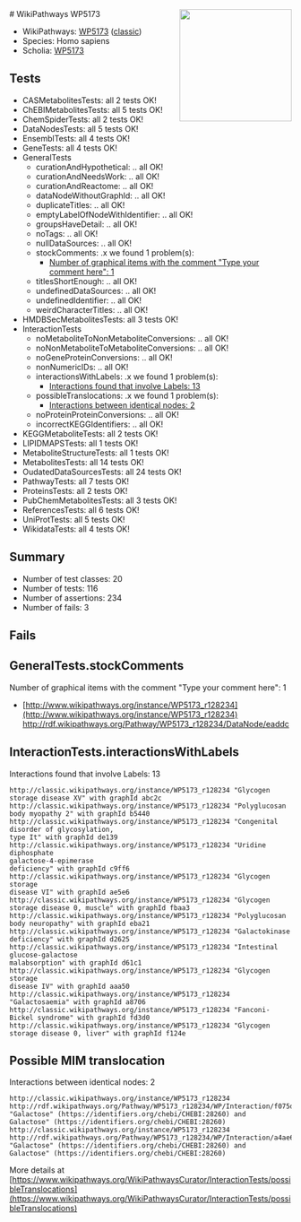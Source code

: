 <img style="float: right; width: 200px" src="https://upload.wikimedia.org/wikipedia/commons/thumb/8/83/Wplogo_with_text_500.png/640px-Wplogo_with_text_500.png" />
# WikiPathways WP5173

* WikiPathways: [WP5173](https://wikipathways.org/pathways/WP5173) ([classic](https://classic.wikipathways.org/instance/WP5173))
* Species: Homo sapiens
* Scholia: [WP5173](https://scholia.toolforge.org/wikipathways/WP5173)
## Tests
* CASMetabolitesTests: all 2 tests OK!
* ChEBIMetabolitesTests: all 5 tests OK!
* ChemSpiderTests: all 2 tests OK!
* DataNodesTests: all 5 tests OK!
* EnsemblTests: all 4 tests OK!
* GeneTests: all 4 tests OK!
* GeneralTests
    * curationAndHypothetical: .. all OK!
    * curationAndNeedsWork: .. all OK!
    * curationAndReactome: .. all OK!
    * dataNodeWithoutGraphId: .. all OK!
    * duplicateTitles: .. all OK!
    * emptyLabelOfNodeWithIdentifier: .. all OK!
    * groupsHaveDetail: .. all OK!
    * noTags: .. all OK!
    * nullDataSources: .. all OK!
    * stockComments: .x we found 1 problem(s):
        * [Number of graphical items with the comment "Type your comment here": 1](#6f4bfb29)
    * titlesShortEnough: .. all OK!
    * undefinedDataSources: .. all OK!
    * undefinedIdentifier: .. all OK!
    * weirdCharacterTitles: .. all OK!
* HMDBSecMetabolitesTests: all 3 tests OK!
* InteractionTests
    * noMetaboliteToNonMetaboliteConversions: .. all OK!
    * noNonMetaboliteToMetaboliteConversions: .. all OK!
    * noGeneProteinConversions: .. all OK!
    * nonNumericIDs: .. all OK!
    * interactionsWithLabels: .x we found 1 problem(s):
        * [Interactions found that involve Labels: 13](#fe97a8bb)
    * possibleTranslocations: .x we found 1 problem(s):
        * [Interactions between identical nodes: 2](#1c118207)
    * noProteinProteinConversions: .. all OK!
    * incorrectKEGGIdentifiers: .. all OK!
* KEGGMetaboliteTests: all 2 tests OK!
* LIPIDMAPSTests: all 1 tests OK!
* MetaboliteStructureTests: all 1 tests OK!
* MetabolitesTests: all 14 tests OK!
* OudatedDataSourcesTests: all 24 tests OK!
* PathwayTests: all 7 tests OK!
* ProteinsTests: all 2 tests OK!
* PubChemMetabolitesTests: all 3 tests OK!
* ReferencesTests: all 6 tests OK!
* UniProtTests: all 5 tests OK!
* WikidataTests: all 4 tests OK!


## Summary

* Number of test classes: 20
* Number of tests: 116
* Number of assertions: 234
* Number of fails: 3

## Fails

<a name="6f4bfb29" />

## GeneralTests.stockComments

Number of graphical items with the comment "Type your comment here": 1

* [http://www.wikipathways.org/instance/WP5173_r128234](http://www.wikipathways.org/instance/WP5173_r128234) http://rdf.wikipathways.org/Pathway/WP5173_r128234/DataNode/eaddc


<a name="fe97a8bb" />

## InteractionTests.interactionsWithLabels

Interactions found that involve Labels: 13
```
http://classic.wikipathways.org/instance/WP5173_r128234 "Glycogen storage disease XV" with graphId abc2c
http://classic.wikipathways.org/instance/WP5173_r128234 "Polyglucosan body myopathy 2" with graphId b5440
http://classic.wikipathways.org/instance/WP5173_r128234 "Congenital disorder of glycosylation, 
type It" with graphId de139
http://classic.wikipathways.org/instance/WP5173_r128234 "Uridine diphosphate 
galactose-4-epimerase 
deficiency" with graphId c9ff6
http://classic.wikipathways.org/instance/WP5173_r128234 "Glycogen storage 
disease VI" with graphId ae5e6
http://classic.wikipathways.org/instance/WP5173_r128234 "Glycogen storage disease 0, muscle" with graphId fbaa3
http://classic.wikipathways.org/instance/WP5173_r128234 "Polyglucosan body neuropathy" with graphId eba21
http://classic.wikipathways.org/instance/WP5173_r128234 "Galactokinase deficiency" with graphId d2625
http://classic.wikipathways.org/instance/WP5173_r128234 "Intestinal glucose-galactose 
malabsorption" with graphId d61c1
http://classic.wikipathways.org/instance/WP5173_r128234 "Glycogen storage 
disease IV" with graphId aaa50
http://classic.wikipathways.org/instance/WP5173_r128234 "Galactosaemia" with graphId a8706
http://classic.wikipathways.org/instance/WP5173_r128234 "Fanconi-Bickel syndrome" with graphId fd3d0
http://classic.wikipathways.org/instance/WP5173_r128234 "Glycogen storage disease 0, liver" with graphId f124e
```

<a name="1c118207" />

## Possible MIM translocation

Interactions between identical nodes: 2
```
http://classic.wikipathways.org/instance/WP5173_r128234 http://rdf.wikipathways.org/Pathway/WP5173_r128234/WP/Interaction/f075d "Galactose" (https://identifiers.org/chebi/CHEBI:28260) and 
Galactose" (https://identifiers.org/chebi/CHEBI:28260)
http://classic.wikipathways.org/instance/WP5173_r128234 http://rdf.wikipathways.org/Pathway/WP5173_r128234/WP/Interaction/a4ae6 "Galactose" (https://identifiers.org/chebi/CHEBI:28260) and 
Galactose" (https://identifiers.org/chebi/CHEBI:28260)
```

More details at [https://www.wikipathways.org/WikiPathwaysCurator/InteractionTests/possibleTranslocations](https://www.wikipathways.org/WikiPathwaysCurator/InteractionTests/possibleTranslocations)

